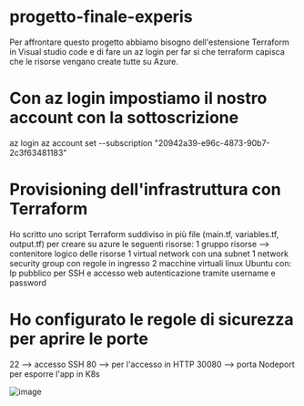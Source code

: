# progetto-finale-experis
Per affrontare questo progetto abbiamo bisogno dell'estensione Terraform in Visual studio code e di fare un az login per far si che terraform capisca che le risorse vengano create tutte su Azure.

# Con az login impostiamo il nostro account con la sottoscrizione
az login
az account set --subscription "20942a39-e96c-4873-90b7-2c3f63481183"

# Provisioning dell'infrastruttura con Terraform
Ho scritto uno script Terraform suddiviso in più file (main.tf, variables.tf, output.tf) per creare su azure le seguenti risorse:
1 gruppo risorse --> contenitore logico delle risorse
1 virtual network con una subnet
1 network security group con regole in ingresso
2 macchine virtuali linux Ubuntu con:
Ip pubblico per SSH e accesso web
autenticazione tramite username e password

# Ho configurato le regole di sicurezza per aprire le porte
22 --> accesso SSH
80 --> per l'accesso in HTTP
30080 --> porta Nodeport per esporre l'app in K8s 

![image](https://github.com/user-attachments/assets/81893a37-2a5c-45c5-881a-5b541c775fae)
